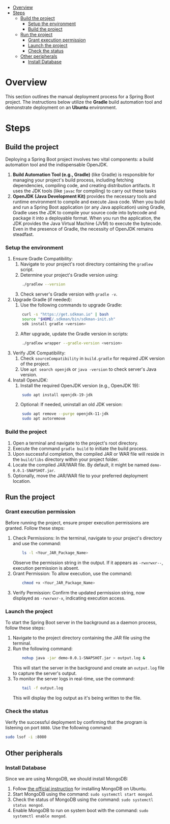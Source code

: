 - [Overview](#overview)
- [Steps](#steps)
  - [Build the project](#build-the-project)
    - [Setup the environment](#setup-the-environment)
    - [Build the project](#build-the-project-1)
  - [Run the project](#run-the-project)
    - [Grant execution permission](#grant-execution-permission)
    - [Launch the project](#launch-the-project)
    - [Check the status](#check-the-status)
  - [Other peripherals](#other-peripherals)
    - [Install Database](#install-database)


# Overview
This section outlines the manual deployment process for a Spring Boot project. The instructions below utilize the **Gradle** build automation tool and demonstrate deployment on an **Ubuntu** environment.

# Steps
## Build the project
Deploying a Spring Boot project involves two vital components: a build automation tool and the indispensable OpenJDK.
1. **Build Automation Tool (e.g., Gradle)** (like Gradle) is responsible for managing your project's build process, including fetching dependencies, compiling code, and creating distribution artifacts. It uses the JDK tools (like `javac` for compiling) to carry out these tasks 
2. **OpenJDK (Java Development Kit)** provides the necessary tools and runtime environment to compile and execute Java code. When you build and run a Spring Boot application (or any Java application) using Gradle, Gradle uses the JDK to compile your source code into bytecode and package it into a deployable format. When you run the application, the JDK provides the Java Virtual Machine (JVM) to execute the bytecode. Even in the presence of Gradle, the necessity of OpenJDK remains steadfast.

### Setup the environment
1. Ensure Gradle Compatibility:
   1. Navigate to your project's root directory containing the `gradlew` script.
   2. Determine your project's Gradle version using:
    ```bash
        ./gradlew --version
    ```
   3. Check server's Gradle version with `gradle -v`.
2. Upgrade Gradle (if needed):
   1. Use the following commands to upgrade Gradle:
    ```bash
        curl -s "https://get.sdkman.io" | bash
        source "$HOME/.sdkman/bin/sdkman-init.sh"
        sdk install gradle <version>
    ```
   2. After upgrade, update the Gradle version in scripts:
    ```bash
        ./gradlew wrapper --gradle-version <version>
    ```
3. Verify JDK Compatibility:
   1. Check `sourceCompatibility` in `build.gradle` for required JDK version of the project.
   2. Use `apt search openjdk` or `java -version` to check server's Java version.
4. Install OpenJDK:
   1. Install the required OpenJDK version (e.g., OpenJDK 19):
    ```bash
        sudo apt install openjdk-19-jdk
    ```
   2. Optional: If needed, uninstall an old JDK version:
    ```bash
        sudo apt remove --purge openjdk-11-jdk
        sudo apt autoremove
    ```

### Build the project
1. Open a terminal and navigate to the project's root directory.
2. Execute the command `gradle build` to initiate the build process.
3. Upon successful completion, the compiled JAR or WAR file will reside in the `build/libs` directory within your project folder.
4. Locate the compiled JAR/WAR file. By default, it might be named `demo-0.0.1-SNAPSHOT.jar`.
5. Optionally, move the JAR/WAR file to your preferred deployment location.

## Run the project
### Grant execution permission
Before running the project, ensure proper execution permissions are granted. Follow these steps:
1. Check Permissions: In the terminal, navigate to your project's directory and use the command:
    ```bash
        ls -l <Your_JAR_Package_Name>
    ```
    Observe the permission string in the output. If it appears as `-rwxrwxr--`, execution permission is absent.
2. Grant Permission: To allow execution, use the command:
    ```bash
        chmod +x <Your_JAR_Package_Name>
    ```
3. Verify Permission: Confirm the updated permission string, now displayed as `-rwxrwxr-x`, indicating execution access.

### Launch the project
To start the Spring Boot server in the background as a daemon process, follow these steps:
1. Navigate to the project directory containing the JAR file using the terminal.
2. Run the following command:
    ```bash
        nohup java -jar demo-0.0.1-SNAPSHOT.jar > output.log &
    ```
    This will start the server in the background and create an `output.log` file to capture the server's output.
3. To monitor the server logs in real-time, use the command:
    ```bash
        tail -f output.log
    ```
    This will display the log output as it's being written to the file.

### Check the status
Verify the successful deployment by confirming that the program is listening on port `8080`. Use the following command:
```bash
sudo lsof -i :8080
```

## Other peripherals
### Install Database
Since we are using MongoDB, we should install MongoDB:
   1. Follow [the official instruction](https://www.mongodb.com/docs/manual/tutorial/install-mongodb-on-ubuntu/) for installing MongoDB on Ubuntu.
   2. Start MongoDB using the command: `sudo systemctl start mongod`.
   3. Check the status of MongoDB using the command: `sudo systemctl status mongod`.
   4. Enable MongoDB to run on system boot with the command: `sudo systemctl enable mongod`.

   
